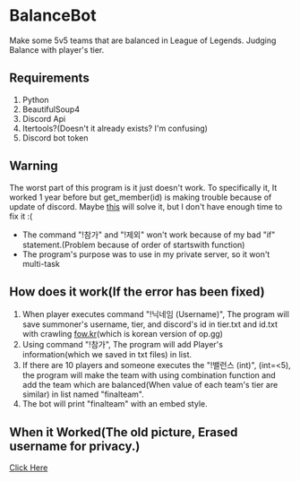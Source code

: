 # BalanceBot
Make some 5v5 teams that are balanced in League of Legends.
Judging Balance with player's tier.

## Requirements
1. Python
2. BeautifulSoup4
3. Discord Api
4. Itertools?(Doesn't it already exists? I'm confusing)
5. Discord bot token

## Warning
The worst part of this program is it just doesn't work.
To specifically it, It worked 1 year before but get_member(id) is making trouble because of update of discord.
Maybe [this](https://discordpy.readthedocs.io/en/latest/intents.html#privileged-intents) will solve it, but I don't have enough time to fix it :(
+ The command "!참가" and "!제외" won't work because of my bad "if" statement.(Problem because of order of startswith function)
+ The program's purpose was to use in my private server, so it won't multi-task<br />

## How does it work(If the error has been fixed)
1. When player executes command "!닉네임 (Username)", The program will save summoner's username, tier, and discord's id in tier.txt and id.txt with crawling [fow.kr](fow.kr)(which is korean version of op.gg)
2. Using command "!참가", The program will add Player's information(which we saved in txt files) in list.
3. If there are 10 players and someone executes the "!밸런스 (int)", (int=<5), the program will make the team with using combination function and add the team which are balanced(When value of each team's tier are similar) in list named "finalteam".
4. The bot will print "finalteam" with an embed style.

## When it Worked(The old picture, Erased username for privacy.)
[Click Here](https://user-images.githubusercontent.com/60955857/126211055-f7da7a70-05ae-45e0-b1f1-8d85611b8005.png)
